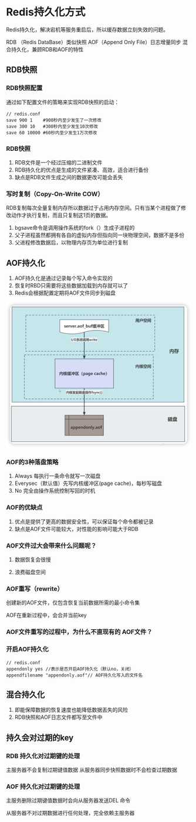# Redis持久化方式
Redis持久化，解决宕机等服务重启后，所以缓存数据立刻失效的问题。



RDB （Redis DataBase）类似快照
AOF（Append Only File）日志增量同步
混合持久化，兼顾RDB和AOF的特性



## RDB快照

### RDB快照配置

通过如下配置文件的策略来实现RDB快照的启动：

```shell
// redis.conf
save 900 1    #900秒内至少发生了一次修改
save 300 10   #300秒内至少发生10次修改
save 60 10000 #60秒内至少发生1万次修改
```

### RDB快照

1. RDB文件是一个经过压缩的二进制文件
2. RDB持久化的优点是生成的文件紧凑、高效，适合进行备份
3. 缺点是RDB文件生成之间的数据更改可能会丢失

### 写时复制（Copy-On-Write COW）

RDB复制每次全量复制内存所以数据过于占用内存空间。只有当某个进程做了修改动作才执行复制，而且只复制这1页的数据。

1. bgsave命令是调用操作系统的fork（）生成子进程的
2. 父子进程虽然都拥有各自的虚拟内存但指向同一块物理空间，数据不是多份
3. 父进程修改数据后，以物理内存页为单位进行复制



## AOF持久化
1. AOF持久化是通过记录每个写入命令实现的
2. 恢复时RBD只需要将这些数据加载到内存就可以了
3. Redis会根据配置定期将AOF文件同步到磁盘

![fiail](img/1.1.png)

### AOF的3种落盘策略

1. Always 每执行一条命令就写一次磁盘
2. Everysec（默认值）先写内核缓冲区(page cache)，每秒写磁盘
3. No 完全由操作系统控制写回的时机

### AOF的优缺点

1. 优点是提供了更高的数据安全性，可以保证每个命令都被记录
2. 缺点是AOF文件可能较大，对性能的影响可能大于RDB

### AOF文件过大会带来什么问题呢？

1. 数据恢复会很慢

2. 浪费磁盘空间



### AOF重写（rewrite）
创建新的AOF文件，仅包含恢复当前数据所需的最小命令集

AOF在重新过程中，会合并当前key



### AOF文件重写的过程中，为什么不直现有的 AOF文件？



### 开启AOF持久化

```
// redis.conf
appendonly yes //表示是否开启AOF持久化（默认no，关闭）
appendfilename "appendonly.aof"// AOF持久化写入的文件名
```



## 混合持久化
1. 即能保障数据的恢复速度也能降低数据丟失的风险
2. RDB快照和AOF日志文件都写至文件中



## 持久会对过期的key

### RDB 持久化对过期键的处理

主服务器不会复制过期键值数据
从服务器同步快照数据时不会检查过期数据



### AOF 持久化对过期键的处理

主服务删除过期键值数据时会向从服务器发送DEL 命令

从服务器不对过期数据进行任何处理，完全依赖主服务器